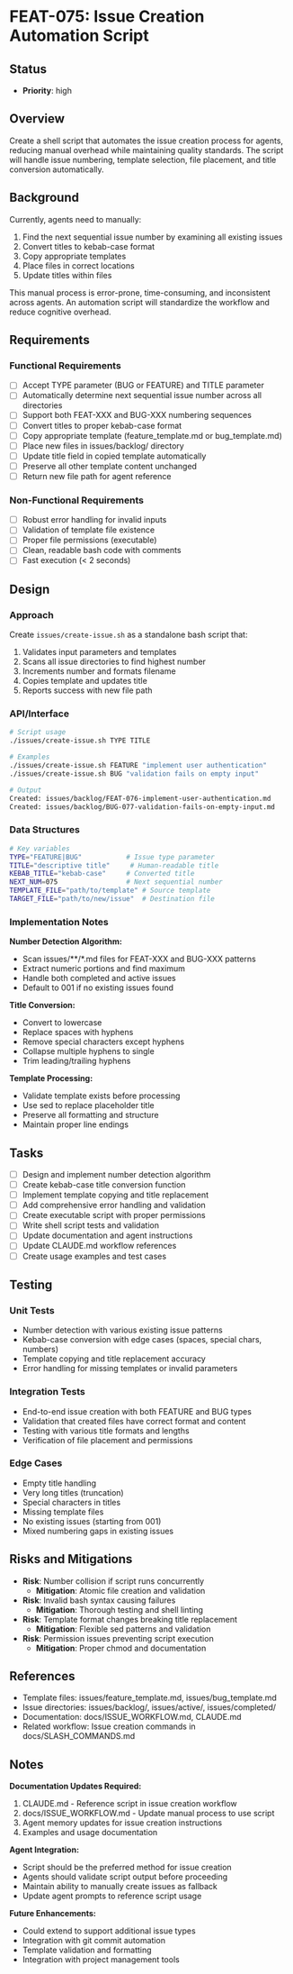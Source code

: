 # FEAT-075: Issue Creation Automation Script

## Status
- **Priority**: high

## Overview
Create a shell script that automates the issue creation process for agents, reducing manual overhead while maintaining quality standards. The script will handle issue numbering, template selection, file placement, and title conversion automatically.

## Background
Currently, agents need to manually:
1. Find the next sequential issue number by examining all existing issues
2. Convert titles to kebab-case format
3. Copy appropriate templates
4. Place files in correct locations
5. Update titles within files

This manual process is error-prone, time-consuming, and inconsistent across agents. An automation script will standardize the workflow and reduce cognitive overhead.

## Requirements

### Functional Requirements
- [ ] Accept TYPE parameter (BUG or FEATURE) and TITLE parameter
- [ ] Automatically determine next sequential issue number across all directories
- [ ] Support both FEAT-XXX and BUG-XXX numbering sequences
- [ ] Convert titles to proper kebab-case format
- [ ] Copy appropriate template (feature_template.md or bug_template.md) 
- [ ] Place new files in issues/backlog/ directory
- [ ] Update title field in copied template automatically
- [ ] Preserve all other template content unchanged
- [ ] Return new file path for agent reference

### Non-Functional Requirements
- [ ] Robust error handling for invalid inputs
- [ ] Validation of template file existence
- [ ] Proper file permissions (executable)
- [ ] Clean, readable bash code with comments
- [ ] Fast execution (< 2 seconds)

## Design

### Approach
Create `issues/create-issue.sh` as a standalone bash script that:
1. Validates input parameters and templates
2. Scans all issue directories to find highest number
3. Increments number and formats filename
4. Copies template and updates title
5. Reports success with new file path

### API/Interface
```bash
# Script usage
./issues/create-issue.sh TYPE TITLE

# Examples
./issues/create-issue.sh FEATURE "implement user authentication"
./issues/create-issue.sh BUG "validation fails on empty input"

# Output
Created: issues/backlog/FEAT-076-implement-user-authentication.md
Created: issues/backlog/BUG-077-validation-fails-on-empty-input.md
```

### Data Structures
```bash
# Key variables
TYPE="FEATURE|BUG"           # Issue type parameter
TITLE="descriptive title"     # Human-readable title
KEBAB_TITLE="kebab-case"     # Converted title
NEXT_NUM=075                 # Next sequential number
TEMPLATE_FILE="path/to/template" # Source template
TARGET_FILE="path/to/new/issue"  # Destination file
```

### Implementation Notes

**Number Detection Algorithm:**
- Scan issues/**/*.md files for FEAT-XXX and BUG-XXX patterns
- Extract numeric portions and find maximum
- Handle both completed and active issues
- Default to 001 if no existing issues found

**Title Conversion:**
- Convert to lowercase
- Replace spaces with hyphens
- Remove special characters except hyphens
- Collapse multiple hyphens to single
- Trim leading/trailing hyphens

**Template Processing:**
- Validate template exists before processing
- Use sed to replace placeholder title
- Preserve all formatting and structure
- Maintain proper line endings

## Tasks
- [ ] Design and implement number detection algorithm
- [ ] Create kebab-case title conversion function
- [ ] Implement template copying and title replacement
- [ ] Add comprehensive error handling and validation
- [ ] Create executable script with proper permissions
- [ ] Write shell script tests and validation
- [ ] Update documentation and agent instructions
- [ ] Update CLAUDE.md workflow references
- [ ] Create usage examples and test cases

## Testing

### Unit Tests
- Number detection with various existing issue patterns
- Kebab-case conversion with edge cases (spaces, special chars, numbers)
- Template copying and title replacement accuracy
- Error handling for missing templates or invalid parameters

### Integration Tests
- End-to-end issue creation with both FEATURE and BUG types
- Validation that created files have correct format and content
- Testing with various title formats and lengths
- Verification of file placement and permissions

### Edge Cases
- Empty title handling
- Very long titles (truncation)
- Special characters in titles
- Missing template files
- No existing issues (starting from 001)
- Mixed numbering gaps in existing issues

## Risks and Mitigations
- **Risk**: Number collision if script runs concurrently
  - **Mitigation**: Atomic file creation and validation
- **Risk**: Invalid bash syntax causing failures
  - **Mitigation**: Thorough testing and shell linting
- **Risk**: Template format changes breaking title replacement
  - **Mitigation**: Flexible sed patterns and validation
- **Risk**: Permission issues preventing script execution
  - **Mitigation**: Proper chmod and documentation

## References
- Template files: issues/feature_template.md, issues/bug_template.md
- Issue directories: issues/backlog/, issues/active/, issues/completed/
- Documentation: docs/ISSUE_WORKFLOW.md, CLAUDE.md
- Related workflow: Issue creation commands in docs/SLASH_COMMANDS.md

## Notes

**Documentation Updates Required:**
1. CLAUDE.md - Reference script in issue creation workflow
2. docs/ISSUE_WORKFLOW.md - Update manual process to use script
3. Agent memory updates for issue creation instructions
4. Examples and usage documentation

**Agent Integration:**
- Script should be the preferred method for issue creation
- Agents should validate script output before proceeding
- Maintain ability to manually create issues as fallback
- Update agent prompts to reference script usage

**Future Enhancements:**
- Could extend to support additional issue types
- Integration with git commit automation
- Template validation and formatting
- Integration with project management tools